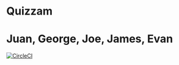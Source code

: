 # Quizzam
# Juan, George, Joe, James, Evan
[![CircleCI](https://circleci.com/gh/EvanSays/Quizzam/tree/master.svg?style=svg)](https://circleci.com/gh/EvanSays/Quizzam/tree/master)
